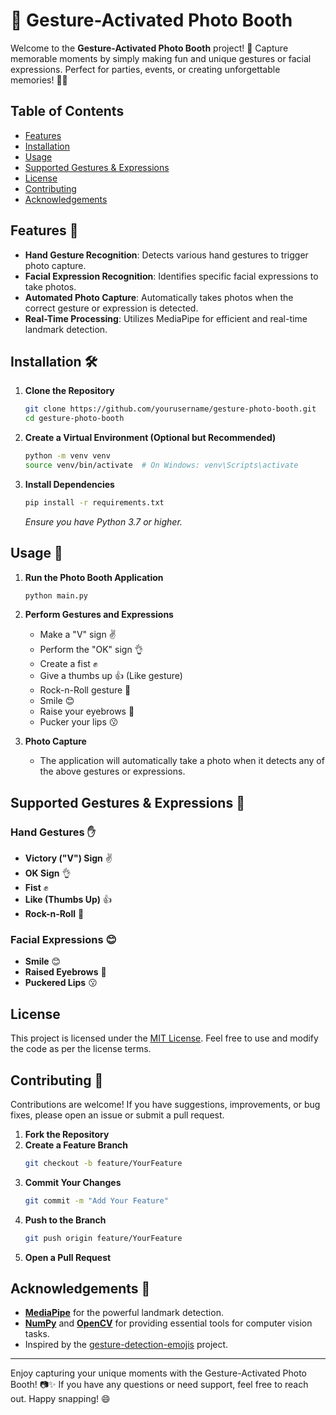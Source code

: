 # 📸 Gesture-Activated Photo Booth

Welcome to the **Gesture-Activated Photo Booth** project! 🎉 Capture memorable moments by simply making fun and unique gestures or facial expressions. Perfect for parties, events, or creating unforgettable memories! 🤳✨

## Table of Contents
- [Features](#features)
- [Installation](#installation)
- [Usage](#usage)
- [Supported Gestures & Expressions](#supported-gestures--expressions)
- [License](#license)
- [Contributing](#contributing)
- [Acknowledgements](#acknowledgements)

## Features 🎯
- **Hand Gesture Recognition**: Detects various hand gestures to trigger photo capture.
- **Facial Expression Recognition**: Identifies specific facial expressions to take photos.
- **Automated Photo Capture**: Automatically takes photos when the correct gesture or expression is detected.
- **Real-Time Processing**: Utilizes MediaPipe for efficient and real-time landmark detection.

## Installation 🛠️

1. **Clone the Repository**
   ```bash
   git clone https://github.com/yourusername/gesture-photo-booth.git
   cd gesture-photo-booth
   ```

2. **Create a Virtual Environment (Optional but Recommended)**
   ```bash
   python -m venv venv
   source venv/bin/activate  # On Windows: venv\Scripts\activate
   ```

3. **Install Dependencies**
   ```bash
   pip install -r requirements.txt
   ```
   *Ensure you have Python 3.7 or higher.*

## Usage 🚀

1. **Run the Photo Booth Application**
   ```bash
   python main.py
   ```
2. **Perform Gestures and Expressions**
   - Make a "V" sign ✌️
   - Perform the "OK" sign 👌
   - Create a fist ✊
   - Give a thumbs up 👍 (Like gesture)
   - Rock-n-Roll gesture 🤘
   - Smile 😊
   - Raise your eyebrows 🙆
   - Pucker your lips 😗

3. **Photo Capture**
   - The application will automatically take a photo when it detects any of the above gestures or expressions.

## Supported Gestures & Expressions 📸

### Hand Gestures ✋
- **Victory ("V") Sign** ✌️
- **OK Sign** 👌
- **Fist** ✊
- **Like (Thumbs Up)** 👍
- **Rock-n-Roll** 🤘

### Facial Expressions 😊
- **Smile** 😊
- **Raised Eyebrows** 🙆
- **Puckered Lips** 😗

## License

This project is licensed under the [MIT License](https://opensource.org/licenses/MIT). Feel free to use and modify the code as per the license terms.

## Contributing 🤝

Contributions are welcome! If you have suggestions, improvements, or bug fixes, please open an issue or submit a pull request.

1. **Fork the Repository**
2. **Create a Feature Branch**
   ```bash
   git checkout -b feature/YourFeature
   ```
3. **Commit Your Changes**
   ```bash
   git commit -m "Add Your Feature"
   ```
4. **Push to the Branch**
   ```bash
   git push origin feature/YourFeature
   ```
5. **Open a Pull Request**

## Acknowledgements 🙏

- **[MediaPipe](https://mediapipe.dev/)** for the powerful landmark detection.
- **[NumPy](https://numpy.org/)** and **[OpenCV](https://opencv.org/)** for providing essential tools for computer vision tasks.
- Inspired by the [gesture-detection-emojis](https://github.com/bdekraker/gesture-detection-emojis) project.

---

Enjoy capturing your unique moments with the Gesture-Activated Photo Booth! 📷✨ If you have any questions or need support, feel free to reach out. Happy snapping! 😄

